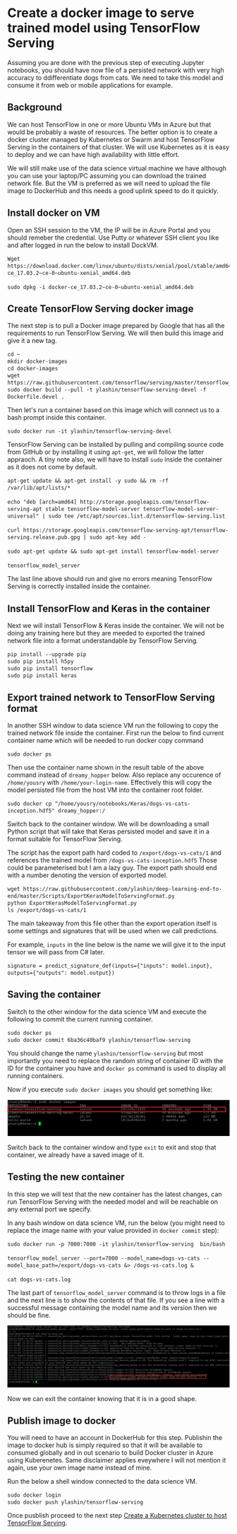 # Create a docker image to serve trained model using TensorFlow Serving

Assuming you are done with the previous step of executing Jupyter notebooks, you should have now file of a persisted network with very high accuracy to ddifferentiate dogs from cats. We need to take this model and consume it from web or mobile applications for example.

## Background
We can host TensorFlow in one or more Ubuntu VMs in Azure but that would be probably a waste of resources.
The better option is to create a docker cluster managed by Kubernetes or Swarm and host TensorFlow Serving in the containers of that cluster. We will use Kubernetes as it is easy to deploy and we can have high availability with little effort.

We will still make use of the data science virtual machine we have although you can use your laptop/PC assuming you can download the trained network file. But the VM is preferred as we will need to upload the file image to DockerHub and this needs a good uplink speed to do it quickly.

## Install docker on VM

Open an SSH session to the VM, the IP will be in Azure Portal and you should remeber the credential.
Use Putty or whatever SSH client you like and after logged in run the below to install DockVM.

```
Wget https://download.docker.com/linux/ubuntu/dists/xenial/pool/stable/amd64/docker-ce_17.03.2~ce-0~ubuntu-xenial_amd64.deb

sudo dpkg -i docker-ce_17.03.2~ce-0~ubuntu-xenial_amd64.deb
```

## Create TensorFlow Serving docker image

The next step is to pull a Docker image prepared by Google that has all the requirements to run TensorFlow Serving. We will then build this image and give it a new tag.
```
cd ~
mkdir docker-images
cd docker-images
wget https://raw.githubusercontent.com/tensorflow/serving/master/tensorflow_serving/tools/docker/Dockerfile.devel
sudo docker build --pull -t ylashin/tensorflow-serving-devel -f Dockerfile.devel .
```

Then let's run a container based on this image which will connect us to a bash prompt inside this container.

```
sudo docker run -it ylashin/tensorflow-serving-devel
```


TensorFlow Serving can be installed by pulling and compiling source code from GitHub or by installing it using `apt-get`, we will follow the latter appraoch. A tiny note also, we will have to install `sudo` inside the container as it does not come by default.

```
apt-get update && apt-get install -y sudo && rm -rf /var/lib/apt/lists/*

echo "deb [arch=amd64] http://storage.googleapis.com/tensorflow-serving-apt stable tensorflow-model-server tensorflow-model-server-universal" | sudo tee /etc/apt/sources.list.d/tensorflow-serving.list

curl https://storage.googleapis.com/tensorflow-serving-apt/tensorflow-serving.release.pub.gpg | sudo apt-key add -

sudo apt-get update && sudo apt-get install tensorflow-model-server

tensorflow_model_server
```

The last line above should run and give no errors meaning TensorFlow Serving is correctly installed inside the container.

## Install TensorFlow and Keras in the container

Next we will install TensorFlow & Keras inside the container. We will not be doing any training here but they are meeded to exported the trained network file into a format understandable by TensorFlow Serving.

```
pip install --upgrade pip
sudo pip install h5py
sudo pip install tensorflow
sudo pip install keras 
```

## Export trained network to TensorFlow Serving format

In another SSH window to data science VM run the following to copy the trained network file inside the container.
First run the below to find current container name which will be needed to run docker copy command

```
sudo docker ps
```

Then use the container name shown in the result table of the above command instead of `dreamy_hopper` below.
Also replace any occurence of `/home/yousry` with `/home/your-login-name`.
Effectively this will copy the model persisted file from the host VM into the container root folder.

```
sudo docker cp "/home/yousry/notebooks/Keras/dogs-vs-cats-inception.hdf5" dreamy_hopper:/
```

Switch back to the container window. We will be downloading a small Python script that will take that Keras persisted model and save it in a format suitable for TensorFlow Serving. 

The script has the export path hard coded to `/export/dogs-vs-cats/1` and references the trained model from `/dogs-vs-cats-inception.hdf5`
Those could be parameterised but I am a lazy guy.
The export path should end with a number denoting the version of exported model.

```
wget https://raw.githubusercontent.com/ylashin/deep-learning-end-to-end/master/Scripts/ExportKerasModelToServingFormat.py
python ExportKerasModelToServingFormat.py
ls /export/dogs-vs-cats/1
```

The main takeaway from this file other than the export operation itself is some settings and signatures that will be used when we call predictions. 

For example, `inputs` in the line below is the name we will give it to the input tensor we will pass from C# later.

```
signature = predict_signature_def(inputs={"inputs": model.input}, outputs={"outputs": model.output})
```

## Saving the container

Switch to the other window for the data science VM and execute the following to commit the current running container.

```
sudo docker ps
sudo docker commit 6ba36c40baf9 ylashin/tensorflow-serving
```

You should change the name `ylashin/tensorflow-serving` but most importantly you need to replace the random string of container ID with the ID for the container you have and `docker ps` command is used to display all running containers.

Now if you execute `sudo docker images` you should get something like:

![docker-images](/images/docker-images.png)

Switch back to the container window and type `exit` to exit and stop that container, we already have a saved image of it.

## Testing the new container

In this step we will test that the new container has the latest changes, can run TensorFlow Serving with the needed model and will be reachable on any external port we specify.

In any bash window on data science VM, run the below (you might need to replace the image name with your value provided in `docker commit` step):

```
sudo docker run -p 7000:7000 -it ylashin/tensorflow-serving  bin/bash

tensorflow_model_server --port=7000 --model_name=dogs-vs-cats --model_base_path=/export/dogs-vs-cats &> /dogs-vs-cats.log &

cat dogs-vs-cats.log 
```

The last part of `tensorflow_model_server` command is to throw logs in a file and the next line is to show the contents of that file.
If you see a line with a successful message containing the model name and its version then we should be fine.

![model-running-as-servable](./images/model-running-as-servable.png)

Now we can exit the container knowing that it is in a good shape.

## Publish image to docker
You will need to have an account in DockerHub for this step. Publishin the image to docker hub is simply required so that it will be available to consumed globally and in out scenario to build Docker cluster in Azure using Kuberenetes. Same disclaimer applies eveywhere I will not mention it again, use your own image name instead of mine.

Run the below a shell window connected to the data science VM.
```
sudo docker login 
sudo docker push ylashin/tensorflow-serving
```

Once pusblish proceed to the next step [Create a Kubernetes cluster to host TensorFlow Serving](4.CreateKubernetesCluster.md).